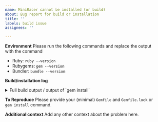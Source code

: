 ```yaml
---
name: MiniRacer cannot be installed (or build)
about: Bug report for build or installation
title: ''
labels: build issue
assignees: ''

---
```


**Environment**
Please run the following commands and replace the output with the command

- Ruby: `ruby --version`
- Rubygems: `gem --version`
- Bundler: `bundle --version`

**Build/installation log**

<details>
<summary>Full build output / output of `gem install`</summary>

```
PUT YOUR OUTPUT HERE
```

</details>

**To Reproduce**
Please provide your (minimal) `Gemfile` and `Gemfile.lock` or `gem install` command.

**Additional context**
Add any other context about the problem here.
